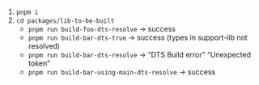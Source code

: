 1. `pnpm i`
2. `cd packages/lib-to-be-built`
   - `pnpm run build-foo-dts-resolve` -> success
   - `pnpm run build-bar-dts-true` -> success (types in support-lib not
     resolved)
   - `pnpm run build-bar-dts-resolve` -> “DTS Build error” “Unexpected token”
   - `pnpm run build-bar-using-main-dts-resolve` -> success
